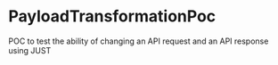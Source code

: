 # PayloadTransformationPoc
POC to test the ability of changing an API request and an API response using JUST
